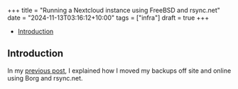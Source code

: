 +++
title = "Running a Nextcloud instance using FreeBSD and rsync.net"
date = "2024-11-13T03:16:12+10:00"
tags = ["infra"]
draft = true
+++


<!-- mtoc-start -->

* [Introduction](#introduction)

<!-- mtoc-end -->

## Introduction
In my [previous post](/blog/rsyncnet_backups), I explained how I moved my backups off site and online using
Borg and rsync.net.
